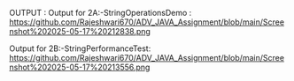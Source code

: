 OUTPUT :
Output for 2A:-StringOperationsDemo : https://github.com/Rajeshwari670/ADV_JAVA_Assignment/blob/main/Screenshot%202025-05-17%20212838.png

Output for 2B:-StringPerformanceTest: https://github.com/Rajeshwari670/ADV_JAVA_Assignment/blob/main/Screenshot%202025-05-17%20213556.png


